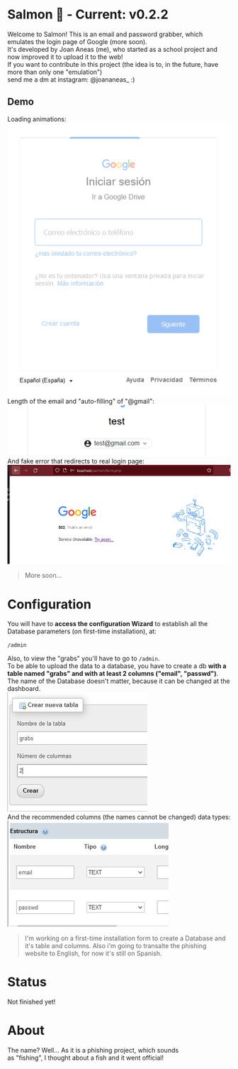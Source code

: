# Salmon 🍣 - Current: v0.2.2
Welcome to Salmon!
This is an email and password grabber, which emulates the login page of Google (more soon).<br>
It's developed by Joan Aneas (me), who started as a school project and now improved it to upload it to the web!<br>
If you want to contribute in this project (the idea is to, in the future, have more than only one "emulation")<br>
send me a dm at instagram: @joananeas_ :)

## Demo
Loading animations:<br>
![Loading-Demo](./images/demo-load.png)<br>
Length of the email and "auto-filling" of "@gmail":<br>
![Length of email-Demo](./images/demo-length.png)<br>
And fake error that redirects to real login page:<br>
![Error-Demo](./images/demo-error.png)<br>
>More soon...

# Configuration
You will have to **access the configuration Wizard** to establish
all the Database parameters (on first-time installation), at: 
```
/admin
```
Also, to view the "grabs" you'll have to go to ```/admin```.
<br>
To be able to upload the data to a database, you have to create a db **with a table named "grabs" and with at least 2 columns ("email", "passwd")**.<br>
The name of the Database doesn't matter, because it can be changed at the dashboard.<br>
![Create a Table](./images/tutorial1.png)<br>
And the recommended columns (the names cannot be changed) data types:<br>
![Columns](./images/tutorial2.png)<br>

>I'm working on a first-time installation form to create a Database and it's table and columns.
>Also i'm going to transalte the phishing website to English, for now it's still on Spanish.

# Status
Not finished yet!

# About
The name? Well... As it is a phishing project, which sounds<br>
as "fishing", I thought about a fish and it went official!
